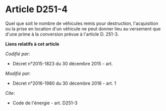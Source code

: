 # Article D251-4

Quel que soit le nombre de véhicules remis pour destruction, l'acquisition ou la prise en location d'un véhicule ne peut
donner lieu au versement que d'une prime à la conversion prévue à l'article D. 251-3.

**Liens relatifs à cet article**

_Codifié par_:

  - Décret n°2015-1823 du 30 décembre 2015 - art.

_Modifié par_:

  - Décret n°2016-1980 du 30 décembre 2016 - art. 1

_Cite_:

  - Code de l'énergie - art. D251-3
